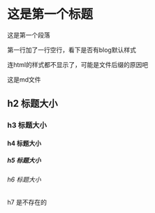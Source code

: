 
<!DOCTYPE html>
<html>

<body>

<h1>这是第一个标题</h1>

<p>这是第一个段落</p>
<p>第一行加了一行空行，看下是否有blog默认样式</p>
<p>连html的样式都不显示了，可能是文件后缀的原因吧</p>
<p>这是md文件</p>
<h2>h2 标题大小</h2>
<h3>h3 标题大小</h3>
<h4>h4 标题大小</h4>
<h5>h5 标题大小</h5>
<h6>h6 标题大小</h6>
<h7>h7 是不存在的</h7>

</body>

</html>